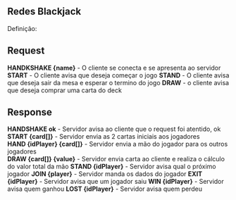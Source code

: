 ## Redes Blackjack

Definição:
## Request
**HANDKSHAKE {name}** - O cliente se conecta e se apresenta ao servidor
**START** - O cliente avisa que deseja começar o jogo
**STAND** - O cliente avisa que deseja sair da mesa e esperar o termino do jogo
**DRAW** - o cliente avisa que deseja comprar uma carta do deck

## Response
**HANDSHAKE ok** - Servidor avisa ao cliente que o request foi atentido, ok
**START {card[]}** - Servidor envia as 2 cartas iniciais aos jogadores  
**HAND {idPlayer} {card[]}** - Servidor envia a mão do jogador para os outros jogadores  
**DRAW {card[]} {value}** - Servidor envia carta ao cliente e realiza o cálculo do valor total da mão
**STAND {idPlayer}** - Servidor avisa qual o próximo jogador
**JOIN {player}** - Servidor manda os dados do jogador
**EXIT {idPlayer}** - Servidor avisa que um jogador saiu
**WIN {idPlayer}** - Servidor avisa quem ganhou
**LOST {idPlayer}** - Servidor avisa quem perdeu